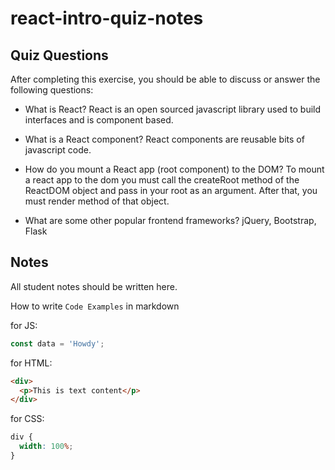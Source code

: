 # react-intro-quiz-notes

## Quiz Questions

After completing this exercise, you should be able to discuss or answer the following questions:

- What is React?
  React is an open sourced javascript library used to build interfaces and is component based.

- What is a React component?
  React components are reusable bits of javascript code.

- How do you mount a React app (root component) to the DOM?
  To mount a react app to the dom you must call the createRoot method of the ReactDOM object and pass in your root as an argument. After that, you must render method of that object.

- What are some other popular frontend frameworks?
  jQuery, Bootstrap, Flask

## Notes

All student notes should be written here.

How to write `Code Examples` in markdown

for JS:

```javascript
const data = 'Howdy';
```

for HTML:

```html
<div>
  <p>This is text content</p>
</div>
```

for CSS:

```css
div {
  width: 100%;
}
```
